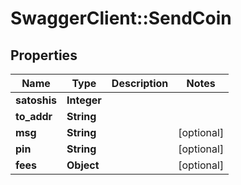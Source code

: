 # SwaggerClient::SendCoin

## Properties
Name | Type | Description | Notes
------------ | ------------- | ------------- | -------------
**satoshis** | **Integer** |  | 
**to_addr** | **String** |  | 
**msg** | **String** |  | [optional] 
**pin** | **String** |  | [optional] 
**fees** | **Object** |  | [optional] 


